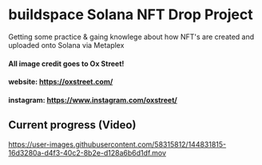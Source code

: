 # buildspace Solana NFT Drop Project

Getting some practice & gaing knowlege about how NFT's are created and uploaded onto Solana via Metaplex

#### All image credit goes to Ox Street!
#### website: https://oxstreet.com/ 
#### instagram: https://www.instagram.com/oxstreet/

## Current progress (Video)

https://user-images.githubusercontent.com/58315812/144831815-16d3280a-d4f3-40c2-8b2e-d128a6b6d1df.mov

